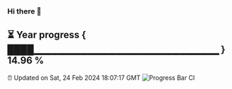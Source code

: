 ### Hi there 👋
⏳ Year progress { ████▁▁▁▁▁▁▁▁▁▁▁▁▁▁▁▁▁▁▁▁▁▁▁▁▁▁ } 14.96 %
---
⏰ Updated on Sat, 24 Feb 2024 18:07:17 GMT
![Progress Bar CI](https://github.com/Moyi321/Moyi321/workflows/Progress%20Bar%20CI/badge.svg)
